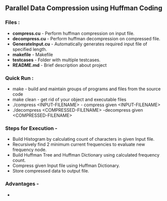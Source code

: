 ## Parallel Data Compression using Huffman Coding

### Files :
* **compress.cu** - Perform huffman compression on input file.
* **decompress.cu** - Perform huffman decompression on compressed file.
* **GenerateInput.cu** - Automatically generates required input file of specified length.
* **makefile** - Makefile
* **testcases** - Folder with multiple testcases.
* **README.md** - Brief description about project

### Quick Run :
* make - build and maintain groups of programs and files from the source code
* make clean - get rid of your object and executable files
* ./compress \<INPUT-FILENAME\> - compress given \<INPUT-FILENAME\>
* ./decompress \<COMPRESSED-FILENAME\> -decompress given \<COMPRESSED-FILENAME\>

### Steps for Execution -
* Build Histogram by calculating count of characters in given Input file.
* Recursively find 2 minimum current frequencies to evaluate new frequency node.
* Build Huffman Tree and Huffman Dictionary using calculated frequency count.
* Compress given Input file using Huffman Dictionary.
* Store compressed data to output file.

### Advantages -
* 
